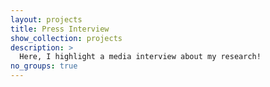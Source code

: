 ```yaml
---
layout: projects
title: Press Interview
show_collection: projects
description: >
  Here, I highlight a media interview about my research!
no_groups: true
---
```

